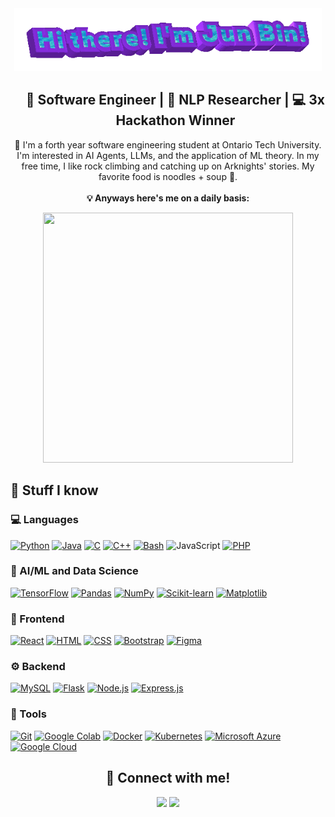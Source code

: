 <div align="center">
  <img src="https://github.com/jb-cheng/jb-cheng/blob/main/hi.gif?raw=true" height="100" alt="Hi there! I'm Jun Bin!"/>
</div>

<div id="user-content-toc" align="center">
  <ul align="center" style="list-style: none;">
    <summary>
      <h2>
        🌱 Software Engineer | 💬 NLP Researcher | 💻 3x Hackathon Winner
      </h2>
    </summary>
  </ul>
  <p>
    👋 I'm a forth year software engineering student at Ontario Tech University.  I'm interested in AI Agents, LLMs, and the application of ML theory.  In my free time, I like rock climbing and catching up on Arknights' stories.  My favorite food is noodles + soup 🍜.<br><br>
    <b> 💡 Anyways here's me on a daily basis: </b>
  </p>
</div>



<div align="center">
  <img src="https://static.wixstatic.com/media/37f7aa_79b2fb7d1561478088d098ee2f4e1f85~mv2.png/v1/fill/w_640,h_640,al_c,q_90,usm_0.66_1.00_0.01,enc_auto/37f7aa_79b2fb7d1561478088d098ee2f4e1f85~mv2.png" width="400" height="400"/>
</div>

## 🚀 Stuff I know
### 💻 Languages
[![Python](https://img.shields.io/badge/-Python-3776AB?style=flat&logo=python&logoColor=white)](https://www.python.org/)
[![Java](https://img.shields.io/badge/-Java-007396?style=flat&logo=java&logoColor=white)](https://www.java.com/)
[![C](https://img.shields.io/badge/-C-A8B9CC?style=flat&logo=c&logoColor=black)](https://www.c-language.org/)
[![C++](https://img.shields.io/badge/-C++-00599C?style=flat&logo=c%2B%2B&logoColor=white)](https://isocpp.org/)
[![Bash](https://img.shields.io/badge/Bash-4EAA25?logo=gnubash&logoColor=fff)](https://www.gnu.org/software/bash/)
![JavaScript](https://img.shields.io/badge/-JavaScript-F7DF1E?style=flat&logo=javascript&logoColor=black)
[![PHP](https://img.shields.io/badge/php-%23777BB4.svg?&logo=php&logoColor=white)](https://www.php.net/)

### 🤖 AI/ML and Data Science
[![TensorFlow](https://img.shields.io/badge/TensorFlow-ff8f00?logo=tensorflow&logoColor=white)](https://www.tensorflow.org/)
[![Pandas](https://img.shields.io/badge/Pandas-150458?logo=pandas&logoColor=fff)](https://pandas.pydata.org/)
[![NumPy](https://img.shields.io/badge/-NumPy-013243?style=flat&logo=numpy&logoColor=white)](https://numpy.org/)
[![Scikit-learn](https://img.shields.io/badge/-scikit--learn-%23F7931E?logo=scikit-learn&logoColor=white)](https://scikit-learn.org/)
[![Matplotlib](https://custom-icon-badges.demolab.com/badge/Matplotlib-71D291?logo=matplotlib&logoColor=fff)](https://matplotlib.org/)

### 🎨 Frontend
[![React](https://img.shields.io/badge/-React-61DAFB?style=flat&logo=react&logoColor=white)](https://react.dev/)
[![HTML](https://img.shields.io/badge/-HTML5-E34F26?style=flat&logo=html5&logoColor=white)](https://developer.mozilla.org/en-US/docs/Web/HTML)
[![CSS](https://img.shields.io/badge/-CSS3-1572B6?style=flat&logo=css3&logoColor=white)](https://developer.mozilla.org/en-US/docs/Web/CSS)
[![Bootstrap](https://img.shields.io/badge/Bootstrap-7952B3?logo=bootstrap&logoColor=fff)](https://getbootstrap.com/)
[![Figma](https://img.shields.io/badge/Figma-F24E1E?logo=figma&logoColor=white)](https://www.figma.com/)

### ⚙️ Backend
[![MySQL](https://img.shields.io/badge/MySQL-4479A1?logo=mysql&logoColor=fff)](https://www.mysql.com/)
[![Flask](https://img.shields.io/badge/-Flask-000000?style=flat&logo=flask&logoColor=white)](https://flask.palletsprojects.com/en/stable/)
[![Node.js](https://img.shields.io/badge/-Node.js-339933?style=flat&logo=nodedotjs&logoColor=white)](https://nodejs.org/en)
[![Express.js](https://img.shields.io/badge/Express.js-%23404d59.svg?logo=express&logoColor=%2361DAFB)](https://expressjs.com/)

### 🧰 Tools
[![Git](https://img.shields.io/badge/Git-F05032?logo=git&logoColor=fff)](https://git-scm.com/)
[![Google Colab](https://img.shields.io/badge/Google%20Colab-F9AB00?logo=googlecolab&logoColor=fff)](https://colab.research.google.com/)
[![Docker](https://img.shields.io/badge/Docker-2496ED?logo=docker&logoColor=fff)](https://www.docker.com/)
[![Kubernetes](https://img.shields.io/badge/Kubernetes-326CE5?logo=kubernetes&logoColor=fff)](https://kubernetes.io/)
[![Microsoft Azure](https://custom-icon-badges.demolab.com/badge/Microsoft%20Azure-0089D6?logo=msazure&logoColor=white)](https://azure.microsoft.com/en-ca)
[![Google Cloud](https://img.shields.io/badge/Google%20Cloud-%234285F4.svg?logo=google-cloud&logoColor=white)](https://cloud.google.com/)

<div id="user-content-toc" align="center">
<h2>🤝 Connect with me!</h2>
<a href="https://www.linkedin.com/in/jb-cheng/"><img src="https://img.shields.io/badge/Jun_Bin_Cheng-0077B5?style=for-the-badge&logo=Linkedin&logoColor=white"/></a>
<a href="mailto:junbin.cheng@ontariotechu.net"><img src="https://img.shields.io/badge/junbin.cheng@ontariotechu.net-D14836?style=for-the-badge&logo=Gmail&logoColor=white"/></a>
</div>
